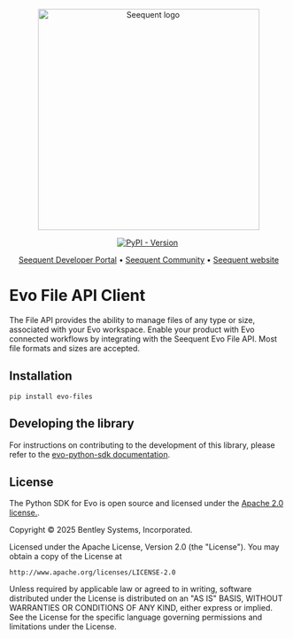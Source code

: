 <p align="center"><a href="https://seequent.com" target="_blank"><picture><source media="(prefers-color-scheme: dark)" srcset="https://developer.seequent.com/img/seequent-logo-dark.svg" alt="Seequent logo" width="400" /><img src="https://developer.seequent.com/img/seequent-logo.svg" alt="Seequent logo" width="400" /></picture></a></p>
<p align="center">
    <a href="https://pypi.org/project/evo-files/"><img alt="PyPI - Version" src="https://img.shields.io/pypi/v/evo-files" /></a>
    <a href="https://github.com/SeequentEvo/evo-python-sdk/actions/workflows/on-push.yaml"><img src="https://github.com/SeequentEvo/evo-python-sdk/actions/workflows/on-push.yaml/badge.svg" alt="" /></a>
</p>
<p align="center">
    <a href="https://developer.seequent.com/" target="_blank">Seequent Developer Portal</a>
    &bull; <a href="https://community.seequent.com/" target="_blank">Seequent Community</a>
    &bull; <a href="https://seequent.com" target="_blank">Seequent website</a>
</p>

# Evo File API Client

The File API provides the ability to manage files of any type or size, associated with your Evo workspace.
Enable your product with Evo connected workflows by integrating with the Seequent Evo File API. Most file
formats and sizes are accepted.

## Installation

```
pip install evo-files 
```

## Developing the library

For instructions on contributing to the development of this library, please refer to the [evo-python-sdk documentation](https://github.com/seequentevo/evo-python-sdk).

## License
The Python SDK for Evo is open source and licensed under the [Apache 2.0 license.](./LICENSE.md).

Copyright © 2025 Bentley Systems, Incorporated.

Licensed under the Apache License, Version 2.0 (the "License").
You may obtain a copy of the License at

    http://www.apache.org/licenses/LICENSE-2.0

Unless required by applicable law or agreed to in writing, software
distributed under the License is distributed on an "AS IS" BASIS,
WITHOUT WARRANTIES OR CONDITIONS OF ANY KIND, either express or implied.
See the License for the specific language governing permissions and
limitations under the License.

